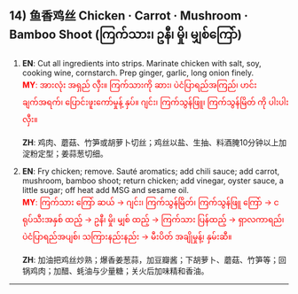 ## 14) 鱼香鸡丝 Chicken · Carrot · Mushroom · Bamboo Shoot (ကြက်သား၊ ဥနီ၊ မှို၊ မျှစ်ကြော်)

1. **EN**: Cut all ingredients into strips. Marinate chicken with salt, soy, cooking wine, cornstarch. Prep ginger, garlic, long onion finely.  
<span style="color:red">   **MY**: အားလုံး အရှည် လှီး။ ကြက်သားကို ဆား၊ ပဲငံပြာရည်အကြည်၊ ဟင်းချက်အရက်၊ ပြောင်းဖူးကော်မှုန့် နှပ်။ ဂျင်း၊ ကြက်သွန်ဖြူ၊ ကြက်သွန်မြိတ် ကို ပါးပါး လှီး။  </span>

   **ZH**: 鸡肉、蘑菇、竹笋或胡萝卜切丝；鸡丝以盐、生抽、料酒腌10分钟以上加淀粉定型；姜蒜葱切细。

2. **EN**: Fry chicken; remove. Sauté aromatics; add chili sauce; add carrot, mushroom, bamboo shoot; return chicken; add vinegar, oyster sauce, a little sugar; off heat add MSG and sesame oil.  
<span style="color:red">   **MY**: ကြက်သား ကြော် ဆယ် → ဂျင်း၊ ကြက်သွန်မြိတ်၊ ကြက်သွန်ဖြူ ကြော် → ငရုပ်သီးအနှစ် ထည့် → ဥနီ၊ မှို၊ မျှစ် ထည့် → ကြက်သား ပြန်ထည့် → ရှာလကာရည်၊ ပဲငံပြာရည်အပျစ်၊ သကြားနည်းနည်း → မီးပိတ် အချိုမှုန့်၊ နှမ်းဆီ။  </span>

   **ZH**: 加油把鸡丝炒熟；爆香姜葱蒜，加豆瓣酱；下胡萝卜、蘑菇、竹笋等；回锅鸡肉；加醋、蚝油与少量糖；关火后加味精和香油。

---

<a id="r15"></a>
